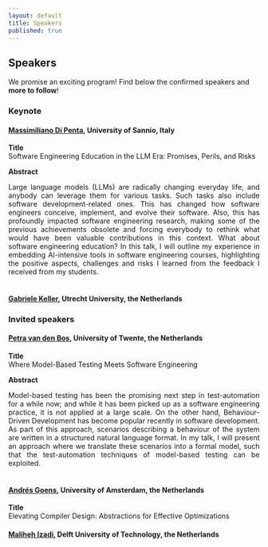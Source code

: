 ```yaml
---
layout: default
title: Speakers
published: true
---
```


## Speakers

We promise an exciting program! Find below the confirmed speakers and **more to follow**! 


### Keynote 

#### <a href="https://mdipenta.github.io/"><b>Massimiliano Di Penta</b></a>, University of Sannio, Italy <br />
**Title**\
Software Engineering Education in the LLM Era: Promises, Perils, and Risks

**Abstract**
<div style="text-align: justify">
Large language models (LLMs) are radically changing everyday life, and anybody can leverage them for various tasks. Such tasks also include software development-related ones.  This has changed how software engineers conceive, implement, and evolve their software. Also, this has profoundly impacted software engineering research, making some of the previous achievements obsolete and forcing everybody to rethink what would have been valuable contributions in this context. What about software engineering education? In this talk, I will outline my experience in embedding AI-intensive tools in software engineering courses, highlighting the positive aspects, challenges and risks I learned from the feedback I received from my students.
</div>
<br />


#### <a href="https://www.uu.nl/staff/GKKeller"><b>Gabriele Keller</b></a>, Utrecht University, the Netherlands <br />


### Invited speakers

#### <a href="https://petravdbos.nl/"><b>Petra van den Bos</b></a>, University of Twente, the Netherlands <br />
**Title**\
Where Model-Based Testing Meets Software Engineering

**Abstract**
<div style="text-align: justify">
Model-based testing has been the promising next step in test-automation for a while now; and while it has been picked up as a software engineering practice, it is not applied at a large scale. On the other hand, Behaviour-Driven Development has become popular recently in software development. As part of this approach, scenarios describing a behaviour of the system are written in a structured natural language format. In my talk, I will present an approach where we translate these scenarios into a formal model, such that the test-automation techniques of model-based testing can be exploited.
</div>
<br />


#### <a href="https://goens.org/"><b>Andrés Goens</b></a>, University of Amsterdam, the Netherlands<br />
**Title**\
Elevating Compiler Design: Abstractions for Effective Optimizations
<br />
#### <a href="https://malihehizadi.github.io/PersonalWebsite/"><b>Maliheh Izadi</b></a>, Delft University of Technology, the Netherlands<br />


<br />










